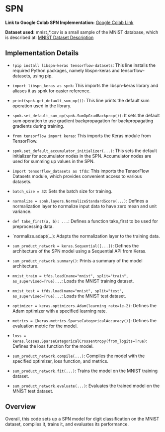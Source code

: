 # SPN

**Link to Google Colab SPN Implementation:** [Google Colab Link](https://colab.research.google.com/drive/17N0gQ9FjhaTSPKXqTvw0Gnm4jfS14t3F?usp=sharing)

**Dataset used:** mnist_*.csv is a small sample of the MNIST database, which is described at: [MNIST Dataset Description](http://yann.lecun.com/exdb/mnist/)

## Implementation Details

- `!pip install libspn-keras tensorflow-datasets`: This line installs the required Python packages, namely libspn-keras and tensorflow-datasets, using pip.

- `import libspn_keras as spnk`: This imports the libspn-keras library and aliases it as spnk for easier reference.

- `print(spnk.get_default_sum_op())`: This line prints the default sum operation used in the library.

- `spnk.set_default_sum_op(spnk.SumOpGradBackprop())`: It sets the default sum operation to use gradient backpropagation for backpropagating gradients during training.

- `from tensorflow import keras`: This imports the Keras module from TensorFlow.

- `spnk.set_default_accumulator_initializer(...)`: This sets the default initializer for accumulator nodes in the SPN. Accumulator nodes are used for summing up values in the SPN.

- `import tensorflow_datasets as tfds`: This imports the TensorFlow Datasets module, which provides convenient access to various datasets.

- `batch_size = 32`: Sets the batch size for training.

- `normalize = spnk.layers.NormalizeStandardScore(...)`: Defines a normalization layer to normalize input data to have zero mean and unit variance.

- `def take_first(a, b): ...`: Defines a function take_first to be used for preprocessing data.

- `normalize.adapt(...): Adapts the normalization layer to the training data.

- `sum_product_network = keras.Sequential([...])`: Defines the architecture of the SPN model using a Sequential API from Keras.

- `sum_product_network.summary()`: Prints a summary of the model architecture.

- `mnist_train = tfds.load(name="mnist", split="train", as_supervised=True)...`: Loads the MNIST training dataset.

- `mnist_test = tfds.load(name="mnist", split="test", as_supervised=True)...`: Loads the MNIST test dataset.

- `optimizer = keras.optimizers.Adam(learning_rate=1e-2)`: Defines the Adam optimizer with a specified learning rate.

- `metrics = [keras.metrics.SparseCategoricalAccuracy()]`: Defines the evaluation metric for the model.

- `loss = keras.losses.SparseCategoricalCrossentropy(from_logits=True)`: Defines the loss function for the model.

- `sum_product_network.compile(...)`: Compiles the model with the specified optimizer, loss function, and metrics.

- `sum_product_network.fit(...)`: Trains the model on the MNIST training dataset.

- `sum_product_network.evaluate(...)`: Evaluates the trained model on the MNIST test dataset.

## Overview

Overall, this code sets up a SPN model for digit classification on the MNIST dataset, compiles it, trains it, and evaluates its performance.

